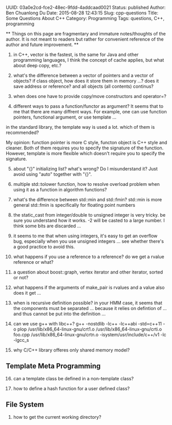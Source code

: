 UUID: 03a0e2cd-fce2-48ec-9fdd-4addcaad0021
Status: published
Author: Ben Chuanlong Du
Date: 2015-08-28 12:43:15
Slug: cpp-questions
Title: Some Questions About C++
Category: Programming
Tags: questions, C++, programming

**
Things on this page are fragmentary and immature notes/thoughts of the author. 
It is not meant to readers but rather for convenient reference of the author and future improvement.
**
 
1. in C++, vector is the fastest, is the same for Java and other programming languages, 
I think the concept of cache applies, but what about deep copy, etc.?

2. what's the difference between a vector of pointers and a vector of objects?
if class object, how does it store them in memory ...? 
does it save address or reference? and all objects (all contents) continus? 

1. when does one have to provide copy/move constructors and operator=?

3. different ways to pass a function/functor as argument? 
It seems that to me that there are many diffrent ways. 
For example, one can use function pointers,
functional argument, or use template ...

in the standard library, the template way is used a lot.
which of them is recommended? 

My opinion:
function pointer is more C style,
functon object is C++ style and cleaner. 
Both of them requires you to specify the signature of the function.
However, template is more flexible which doesn't require you to specify the signature. 

5. about "{}" initializing list? what's wrong? Do I misunderstand it?
Just avoid using "auto" together with "{}".

6. multiple std::tolower function, how to resolve overload problem when using it as a function in algorithm functions?

7. what's the difference between std::min and std::fmin? 
std::min is more general
std::fmin is specifically for floating point numbers

8. the static_cast from integer/double to unsigned integer is very tricky. 
be sure you understand how it works. -2 will be casted to a large number. 
I think some bits are discarded ...

9. it seems to me that when using integers, 
it's easy to get an overflow bug, especially when you use unsigned integers ...
see whether there's a good practice to avoid this.

10. what happens if you use a reference to a reference? do we get a rvalue reference or what?

11. a question about boost::graph, vertex iterator and other iterator, sorted or not?

12. what happens if the arguments of make_pair is rvalues and a value 
also does it get ...

13. when is recursive definition possible? in your HMM case, it seems that the components must be separated ...
because it relies on defintion of ... and thus cannot be put into the definition ...

14. can we use g++ with libc++?
g++ -nostdlib -lc++ -lc++abi -std=c++11 -o plop /usr/lib/x86_64-linux-gnu/crt1.o /usr/lib/x86_64-linux-gnu/crti.o foo.cpp /usr/lib/x86_64-linux-gnu/crtn.o -isystem/usr/include/c++/v1 -lc -lgcc_s

15. why C/C++ library offeres only shared memory model?

## Template Meta Programming

16. can a template class be defined in a non-template class?

1. how to define a hash function for a user defined class?

## File System

1. how to get the current working directory?

